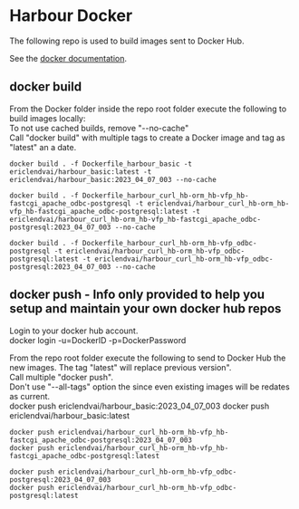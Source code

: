 # Harbour Docker

The following repo is used to build images sent to Docker Hub.   

See the [docker documentation](https://docs.docker.com/engine/reference/commandline/build/).

## docker build
From the Docker folder inside the repo root folder execute the following to build images locally:   
To not use cached builds, remove "--no-cache"   
Call "docker build" with multiple tags to create a Docker image and tag as "latest" an a date.   

    docker build . -f Dockerfile_harbour_basic -t ericlendvai/harbour_basic:latest -t ericlendvai/harbour_basic:2023_04_07_003 --no-cache   

    docker build . -f Dockerfile_harbour_curl_hb-orm_hb-vfp_hb-fastcgi_apache_odbc-postgresql -t ericlendvai/harbour_curl_hb-orm_hb-vfp_hb-fastcgi_apache_odbc-postgresql:latest -t ericlendvai/harbour_curl_hb-orm_hb-vfp_hb-fastcgi_apache_odbc-postgresql:2023_04_07_003 --no-cache   

    docker build . -f Dockerfile_harbour_curl_hb-orm_hb-vfp_odbc-postgresql -t ericlendvai/harbour_curl_hb-orm_hb-vfp_odbc-postgresql:latest -t ericlendvai/harbour_curl_hb-orm_hb-vfp_odbc-postgresql:2023_04_07_003 --no-cache   

## docker push - Info only provided to help you setup and maintain your own docker hub repos

Login to your docker hub account.   
    docker login -u=DockerID -p=DockerPassword   

From the repo root folder execute the following to send to Docker Hub the new images. The tag "latest" will replace previous version".   
Call multiple "docker push".   
Don't use "--all-tags" option the since even existing images will be redates as current.   
    docker push ericlendvai/harbour_basic:2023_04_07_003
    docker push ericlendvai/harbour_basic:latest

    docker push ericlendvai/harbour_curl_hb-orm_hb-vfp_hb-fastcgi_apache_odbc-postgresql:2023_04_07_003
    docker push ericlendvai/harbour_curl_hb-orm_hb-vfp_hb-fastcgi_apache_odbc-postgresql:latest

    docker push ericlendvai/harbour_curl_hb-orm_hb-vfp_odbc-postgresql:2023_04_07_003
    docker push ericlendvai/harbour_curl_hb-orm_hb-vfp_odbc-postgresql:latest

